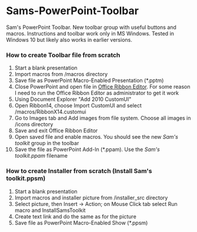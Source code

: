 # Sams-PowerPoint-Toolbar
Sam's PowerPoint Toolbar. New toolbar group with useful buttons and macros. Instructions and toolbar work only in MS Windows. Tested in Windows 10 but likely also works in earlier versions.

### How to create Toolbar file from scratch
1. Start a blank presentation
2. Import macros from /macros directory
3. Save file as PowerPoint Macro-Enabled Presentation (*.pptm)
4. Close PowerPoint and open file in [Office Ribbon Editor](http://www.majorgeeks.com/files/details/office_ribbon_editor.html). For some reason I need to run the Office Ribbon Editor as administrator to get it work
5. Using Document Explorer "Add 2010 CustomUI"
6. Open Ribbon14, choose Import CustomUI and select /macros/RibbonX14.customui
7. Go to Images tab and Add images from file system. Choose all images in /icons directory
8. Save and exit Office Ribbon Editor
9. Open saved file and enable macros. You should see the new *Sam's toolkit* group in the toolbar
10. Save the file as PowerPoint Add-In (*.ppam). Use the *Sam's toolkit.ppam* filename

### How to create Installer from scratch (Install Sam's toolkit.ppsm)
1. Start a blank presentation
2. Import macros and installer picture from /installer_src directory
3. Select picture, then Insert -> Action; on Mouse Click tab select Run macro and InstallSamsToolkit
4. Create text link and do the same as for the picture
5. Save file as PowerPoint Macro-Enabled Show (*.ppsm)
